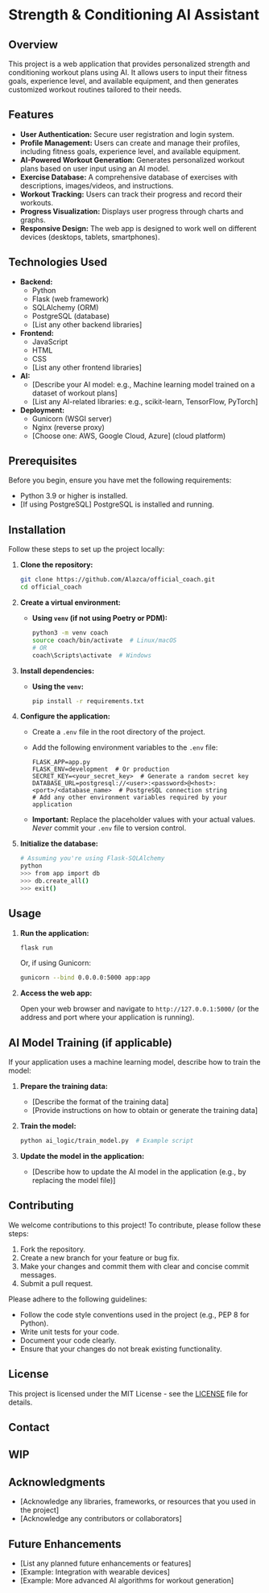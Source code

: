 # Strength & Conditioning AI Assistant

## Overview

This project is a web application that provides personalized strength and conditioning workout plans using AI. It allows users to input their fitness goals, experience level, and available equipment, and then generates customized workout routines tailored to their needs.

## Features

*   **User Authentication:** Secure user registration and login system.
*   **Profile Management:** Users can create and manage their profiles, including fitness goals, experience level, and available equipment.
*   **AI-Powered Workout Generation:** Generates personalized workout plans based on user input using an AI model.
*   **Exercise Database:** A comprehensive database of exercises with descriptions, images/videos, and instructions.
*   **Workout Tracking:** Users can track their progress and record their workouts.
*   **Progress Visualization:** Displays user progress through charts and graphs.
*   **Responsive Design:** The web app is designed to work well on different devices (desktops, tablets, smartphones).

## Technologies Used

*   **Backend:**
    *   Python
    *   Flask (web framework)
    *   SQLAlchemy (ORM)
    *   PostgreSQL (database)
    *   [List any other backend libraries]
*   **Frontend:**
    *   JavaScript
    *   HTML
    *   CSS
    *   [List any other frontend libraries]
*   **AI:**
    *   [Describe your AI model: e.g., Machine learning model trained on a dataset of workout plans]
    *   [List any AI-related libraries: e.g., scikit-learn, TensorFlow, PyTorch]
*   **Deployment:**
    *   Gunicorn (WSGI server)
    *   Nginx (reverse proxy)
    *   [Choose one: AWS, Google Cloud, Azure] (cloud platform)

## Prerequisites

Before you begin, ensure you have met the following requirements:

*   Python 3.9 or higher is installed.
*   [If using PostgreSQL] PostgreSQL is installed and running.

## Installation

Follow these steps to set up the project locally:

1.  **Clone the repository:**

    ```bash
    git clone https://github.com/Alazca/official_coach.git
    cd official_coach
    ```

2.  **Create a virtual environment:**

    *   **Using `venv` (if not using Poetry or PDM):**

        ```bash
        python3 -m venv coach
        source coach/bin/activate  # Linux/macOS
        # OR
        coach\Scripts\activate  # Windows
        ```

3.  **Install dependencies:**

    *   **Using the `venv`:**

        ```bash
        pip install -r requirements.txt
        ```

4.  **Configure the application:**

    *   Create a `.env` file in the root directory of the project.
    *   Add the following environment variables to the `.env` file:

        ```
        FLASK_APP=app.py
        FLASK_ENV=development  # Or production
        SECRET_KEY=<your_secret_key>  # Generate a random secret key
        DATABASE_URL=postgresql://<user>:<password>@<host>:<port>/<database_name>  # PostgreSQL connection string
        # Add any other environment variables required by your application
        ```

    *   **Important:** Replace the placeholder values with your actual values.  *Never* commit your `.env` file to version control.

5.  **Initialize the database:**

    ```bash
    # Assuming you're using Flask-SQLAlchemy
    python
    >>> from app import db
    >>> db.create_all()
    >>> exit()
    ```

## Usage

1.  **Run the application:**

    ```bash
    flask run
    ```

    Or, if using Gunicorn:

    ```bash
    gunicorn --bind 0.0.0.0:5000 app:app
    ```

2.  **Access the web app:**

    Open your web browser and navigate to `http://127.0.0.1:5000/` (or the address and port where your application is running).

## AI Model Training (if applicable)

If your application uses a machine learning model, describe how to train the model:

1.  **Prepare the training data:**

    *   [Describe the format of the training data]
    *   [Provide instructions on how to obtain or generate the training data]

2.  **Train the model:**

    ```bash
    python ai_logic/train_model.py  # Example script
    ```

3.  **Update the model in the application:**

    *   [Describe how to update the AI model in the application (e.g., by replacing the model file)]

## Contributing

We welcome contributions to this project! To contribute, please follow these steps:

1.  Fork the repository.
2.  Create a new branch for your feature or bug fix.
3.  Make your changes and commit them with clear and concise commit messages.
4.  Submit a pull request.

Please adhere to the following guidelines:

*   Follow the code style conventions used in the project (e.g., PEP 8 for Python).
*   Write unit tests for your code.
*   Document your code clearly.
*   Ensure that your changes do not break existing functionality.

## License

This project is licensed under the MIT License - see the [LICENSE](LICENSE) file for details.

## Contact

## WIP

## Acknowledgments

*   [Acknowledge any libraries, frameworks, or resources that you used in the project]
*   [Acknowledge any contributors or collaborators]

## Future Enhancements

*   [List any planned future enhancements or features]
*   [Example: Integration with wearable devices]
*   [Example: More advanced AI algorithms for workout generation]
